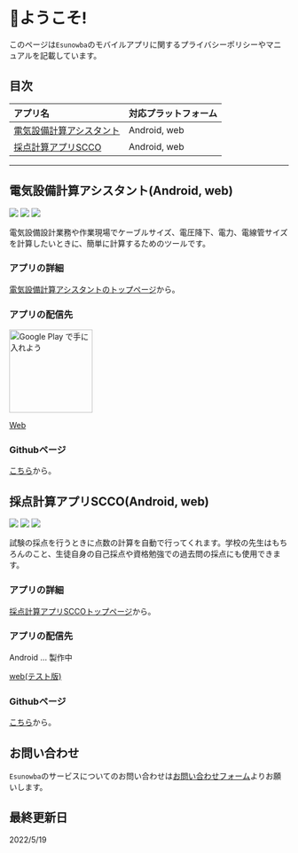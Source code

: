 # 🐤ようこそ!

このページは`Esunowba`のモバイルアプリに関するプライバシーポリシーやマニュアルを記載しています。


## 目次

|アプリ名|対応プラットフォーム|
|:--|:--|
|[電気設備計算アシスタント](#電気設備計算アシスタントandroid-web)|Android, web|
|[採点計算アプリSCCO](#採点計算アプリsccoandroid-web)|Android, web|

---

## 電気設備計算アシスタント(Android, web)

![](https://img.shields.io/badge/dart-v2.16.2-blue?style=flat&logo=dart) ![](https://img.shields.io/badge/flutter-v2.10.5-blue?style=flat&logo=flutter) ![](https://img.shields.io/badge/-firebase-orange?style=flat&logo=firebase)


電気設備設計業務や作業現場でケーブルサイズ、電圧降下、電力、電線管サイズを計算したいときに、簡単に計算するためのツールです。


### アプリの詳細

[電気設備計算アシスタントのトップページ](elec_calculator/home.md)から。



### アプリの配信先

<a href='https://play.google.com/store/apps/details?id=com.github.snova301.elec_calculator&pcampaignid=pcampaignidMKT-Other-global-all-co-prtnr-py-PartBadge-Mar2515-1'><img alt='Google Play で手に入れよう' src='https://play.google.com/intl/ja/badges/static/images/badges/ja_badge_web_generic.png' width='150'/></a>

[Web](https://ewacdj-3936b.web.app/)


### Githubページ

[こちら](https://github.com/snova301/elec_calculator)から。



## 採点計算アプリSCCO(Android, web)

![](https://img.shields.io/badge/dart-v2.16.2-blue?style=flat&logo=dart) ![](https://img.shields.io/badge/flutter-v2.10.5-blue?style=flat&logo=flutter) ![](https://img.shields.io/badge/-firebase-orange?style=flat&logo=firebase)


試験の採点を行うときに点数の計算を自動で行ってくれます。学校の先生はもちろんのこと、生徒自身の自己採点や資格勉強での過去問の採点にも使用できます。

### アプリの詳細
[採点計算アプリSCCOトップページ](score_counter/home.md)から。

### アプリの配信先

Android ... 製作中

[web(テスト版)](https://scco-2df5d.web.app/#/)

### Githubページ

[こちら](https://github.com/snova301/score_counter)から。


## お問い合わせ

`Esunowba`のサービスについてのお問い合わせは[お問い合わせフォーム](https://forms.gle/6G7RaQP7uG7ufKSP8)よりお願いします。



## 最終更新日
2022/5/19
